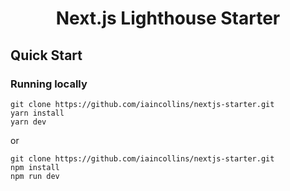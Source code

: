 <h1 align="center">
  Next.js Lighthouse Starter
</h1>

## Quick Start

### Running locally

```
git clone https://github.com/iaincollins/nextjs-starter.git
yarn install
yarn dev
```

or

```
git clone https://github.com/iaincollins/nextjs-starter.git
npm install
npm run dev
```
